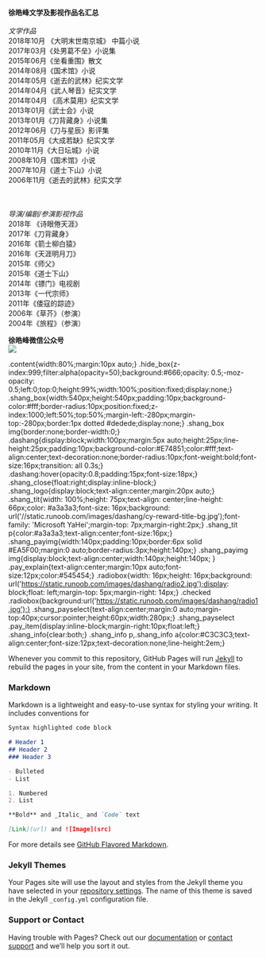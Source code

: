 
<b>徐皓峰文学及影视作品名汇总</b><br><br>
<i>文学作品</i><br>
2018年10月 《大明末世南京城》 中篇小说<br>
2017年03月《处男葛不垒》小说集<br>
2015年06月《坐看重围》散文<br>
2014年08月《国术馆》小说<br>
2014年05月《逝去的武林》纪实文学<br>
2014年04月《武人琴音》纪实文学<br>
2014年04月 《高术莫用》纪实文学<br>
2013年01月《武士会》小说<br>
2013年01月《刀背藏身》小说集<br>
2012年06月《刀与星辰》影评集<br>
2011年05月《大成若缺》纪实文学<br>
2010年11月《大日坛城》小说<br>
2008年10月《国术馆》小说<br>
2007年10月《道士下山》小说<br>
2006年11月《逝去的武林》纪实文学<br>

<br><br>
<i>导演/编剧/参演影视作品</i><br>
2018年 《诗眼倦天涯》<br>
2017年《刀背藏身》<br>
2016年《箭士柳白猿》<br>
2016年《天涯明月刀》<br>
2015年《师父》<br>
2015年《道士下山》<br>
2014年《镖门》电视剧<br>
2013年《一代宗师》<br>
2011年《倭寇的踪迹》<br>
2006年《草芥》（参演）<br>
2004年《旅程》（参演）<br>

<b>徐皓峰微信公众号</b><br>
<img src="http://ww1.sinaimg.cn/thumbnail/006891Mqgy1gcusxgm8upj307a07a0sz.jpg"/>

.content{width:80%;margin:10px auto;}
.hide_box{z-index:999;filter:alpha(opacity=50);background:#666;opacity: 0.5;-moz-opacity: 0.5;left:0;top:0;height:99%;width:100%;position:fixed;display:none;}
.shang_box{width:540px;height:540px;padding:10px;background-color:#fff;border-radius:10px;position:fixed;z-index:1000;left:50%;top:50%;margin-left:-280px;margin-top:-280px;border:1px dotted #dedede;display:none;}
.shang_box img{border:none;border-width:0;}
.dashang{display:block;width:100px;margin:5px auto;height:25px;line-height:25px;padding:10px;background-color:#E74851;color:#fff;text-align:center;text-decoration:none;border-radius:10px;font-weight:bold;font-size:16px;transition: all 0.3s;}
.dashang:hover{opacity:0.8;padding:15px;font-size:18px;}
.shang_close{float:right;display:inline-block;}
        .shang_logo{display:block;text-align:center;margin:20px auto;}
.shang_tit{width: 100%;height: 75px;text-align: center;line-height: 66px;color: #a3a3a3;font-size: 16px;background: url('//static.runoob.com/images/dashang/cy-reward-title-bg.jpg');font-family: 'Microsoft YaHei';margin-top: 7px;margin-right:2px;}
.shang_tit p{color:#a3a3a3;text-align:center;font-size:16px;}
.shang_payimg{width:140px;padding:10px;border:6px solid #EA5F00;margin:0 auto;border-radius:3px;height:140px;}
.shang_payimg img{display:block;text-align:center;width:140px;height:140px; }
.pay_explain{text-align:center;margin:10px auto;font-size:12px;color:#545454;}
.radiobox{width: 16px;height: 16px;background: url('https://static.runoob.com/images/dashang/radio2.jpg');display: block;float: left;margin-top: 5px;margin-right: 14px;}
.checked .radiobox{background:url('https://static.runoob.com/images/dashang/radio1.jpg');}
.shang_payselect{text-align:center;margin:0 auto;margin-top:40px;cursor:pointer;height:60px;width:280px;}
.shang_payselect .pay_item{display:inline-block;margin-right:10px;float:left;}
.shang_info{clear:both;}
.shang_info p,.shang_info a{color:#C3C3C3;text-align:center;font-size:12px;text-decoration:none;line-height:2em;}



Whenever you commit to this repository, GitHub Pages will run [Jekyll](https://jekyllrb.com/) to rebuild the pages in your site, from the content in your Markdown files.

### Markdown

Markdown is a lightweight and easy-to-use syntax for styling your writing. It includes conventions for

```markdown
Syntax highlighted code block

# Header 1
## Header 2
### Header 3

- Bulleted
- List

1. Numbered
2. List

**Bold** and _Italic_ and `Code` text

[Link](url) and ![Image](src)
```

For more details see [GitHub Flavored Markdown](https://guides.github.com/features/mastering-markdown/).

### Jekyll Themes

Your Pages site will use the layout and styles from the Jekyll theme you have selected in your [repository settings](https://github.com/tomxiongs/firsttest/settings). The name of this theme is saved in the Jekyll `_config.yml` configuration file.

### Support or Contact

Having trouble with Pages? Check out our [documentation](https://help.github.com/categories/github-pages-basics/) or [contact support](https://github.com/contact) and we’ll help you sort it out.

